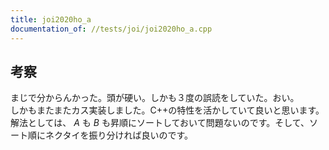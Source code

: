 ```yaml
---
title: joi2020ho_a
documentation_of: //tests/joi/joi2020ho_a.cpp
---
```

## 考察
まじで分からんかった。頭が硬い。しかも３度の誤読をしていた。おい。</br>
しかもまたまたカス実装しました。C++の特性を活かしていて良いと思います。</br>
解法としては、 $A$ も $B$ も昇順にソートしておいて問題ないのです。そして、ソート順にネクタイを振り分ければ良いのです。